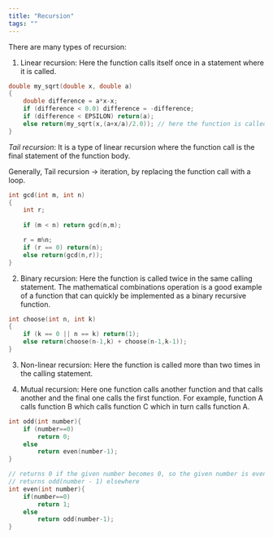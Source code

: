 ```yaml
---
title: "Recursion"
tags: ""
---
```

There are many types of recursion:

1) Linear recursion: Here the function calls itself once in a statement where it is called.

```C
double my_sqrt(double x, double a)
{
	double difference = a*x-x;
	if (difference < 0.0) difference = -difference;
	if (difference < EPSILON) return(a);
	else return(my_sqrt(x,(a+x/a)/2.0)); // here the function is called once
}
```

_Tail recursion_: It is a type of linear recursion where the function call is the final statement of the function body. 

Generally, Tail recursion → iteration, by replacing the function call with a loop.

```C
int gcd(int m, int n)
{ 
	int r; 
	
	if (m < n) return gcd(n,m);

	r = m%n;
	if (r == 0) return(n);
	else return(gcd(n,r));
}
```

2) Binary recursion: Here the function is called twice in the same calling statement. The mathematical combinations operation is a good example of a function that can quickly be implemented as a binary recursive function. 

```C
int choose(int n, int k)
{
	if (k == 0 || n == k) return(1);
	else return(choose(n-1,k) + choose(n-1,k-1));
}
```

3) Non-linear recursion: Here the function is called more than two times in the calling statement.

4) Mutual recursion: Here one function calls another function and that calls another and the final one calls the first function. For example, function A calls function B which calls function C which in turn calls function A.

```C
int odd(int number){
	if (number==0) 
		return 0;
	else
		return even(number-1);
}

// returns 0 if the given number becomes 0, so the given number is even
// returns odd(number - 1) elsewhere
int even(int number){
	if(number==0) 
		return 1;
	else
		return odd(number-1);
}
```
